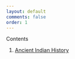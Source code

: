 ```yaml
---
layout: default
comments: false
order: 1
---
```


Contents

1. [Ancient Indian History](/ancient-indian-history/)
